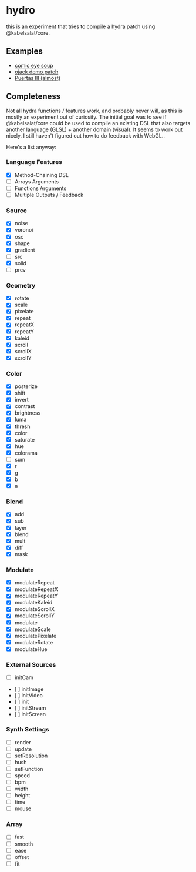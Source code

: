 # hydro

this is an experiment that tries to compile a hydra patch using @kabelsalat/core.

## Examples

- [comic eye soup](https://felixroos.github.io/schattenspiel/hydro/#b3NjKDIwLC4xLDIpCi5tb2R1bGF0ZShub2lzZSgzKSwwLjI1KQoudGhyZXNoKC40KQoubW9kdWxhdGUob3NjKDEwKS5yb3RhdGUoTWF0aC5QSS8yKSwuNykKLm1vZHVsYXRlS2FsZWlkKG5vaXNlKDQpKQoub3V0KCk=)
- [ojack demo patch](https://felixroos.github.io/schattenspiel/hydro/#Ly8gbGljZW5zZWQgd2l0aCBDQyBCWS1OQy1TQSA0LjAgaHR0cHM6Ly9jcmVhdGl2ZWNvbW1vbnMub3JnL2xpY2Vuc2VzL2J5LW5jLXNhLzQuMC8KLy8gYnkgT2xpdmlhIEphY2sKLy8gaHR0cHM6Ly9vamFjay5naXRodWIuaW8KCm9zYygxMDAsIDAuMDEsIDEuNCkKICAucm90YXRlKDAsIDAuMSkKICAubXVsdChvc2MoMTAsIDAuMSkubW9kdWxhdGUob3NjKDEwKS5yb3RhdGUoMCwgLTAuMSksIDEpKQogIC5jb2xvcigyLjgzLCAwLjkxLCAwLjM5KQogIC5vdXQoKTs=)
- [Puertas III (almost)](https://felixroos.github.io/schattenspiel/hydro/#Ly8gbGljZW5zZWQgd2l0aCBDQyBCWS1OQy1TQSA0LjAgaHR0cHM6Ly9jcmVhdGl2ZWNvbW1vbnMub3JnL2xpY2Vuc2VzL2J5LW5jLXNhLzQuMC8KLy8gUHVlcnRhcyBJSUkKLy8gcG9yIENlbGVzdGUgQmV0YW5jdXIKLy8gaHR0cHM6Ly9naXRodWIuY29tL2Vzc3RlYmFuCiAKb3NjKDQwLDAuMiwxKQogIC5tb2R1bGF0ZVNjYWxlKG9zYyg0MCwwLDEpLmthbGVpZCg4KSkKICAucmVwZWF0KDIsNCkKIC8vIC5tb2R1bGF0ZShvMCwwLjA1KQogIC5tb2R1bGF0ZUthbGVpZChzaGFwZSg0LDAuMSwxKSkKICAub3V0KCkK)

## Completeness

Not all hydra functions / features work, and probably never will, as this is mostly an experiment out of curiosity.
The initial goal was to see if @kabelsalat/core could be used to compile an existing DSL that also targets another language (GLSL) + another domain (visual). It seems to work out nicely. I still haven't figured out how to do feedback with WebGL..

Here's a list anyway:

### Language Features

- [x] Method-Chaining DSL
- [ ] Arrays Arguments
- [ ] Functions Arguments
- [ ] Multiple Outputs / Feedback

### Source

- [x] noise
- [x] voronoi
- [x] osc
- [x] shape
- [x] gradient
- [ ] src
- [x] solid
- [ ] prev

### Geometry

- [x] rotate
- [x] scale
- [x] pixelate
- [x] repeat
- [x] repeatX
- [x] repeatY
- [x] kaleid
- [x] scroll
- [x] scrollX
- [x] scrollY

### Color

- [x] posterize
- [x] shift
- [x] invert
- [x] contrast
- [x] brightness
- [x] luma
- [x] thresh
- [x] color
- [x] saturate
- [x] hue
- [x] colorama
- [ ] sum
- [x] r
- [x] g
- [x] b
- [x] a

### Blend

- [x] add
- [x] sub
- [x] layer
- [x] blend
- [x] mult
- [x] diff
- [x] mask

### Modulate

- [x] modulateRepeat
- [x] modulateRepeatX
- [x] modulateRepeatY
- [x] modulateKaleid
- [x] modulateScrollX
- [x] modulateScrollY
- [x] modulate
- [x] modulateScale
- [x] modulatePixelate
- [x] modulateRotate
- [x] modulateHue

### External Sources

- [ ] initCam
- [ ] initImage
- [ ] initVideo
- [ ] init
- [ ] initStream
- [ ] initScreen

### Synth Settings

- [ ] render
- [ ] update
- [ ] setResolution
- [ ] hush
- [ ] setFunction
- [ ] speed
- [ ] bpm
- [ ] width
- [ ] height
- [ ] time
- [ ] mouse

### Array

- [ ] fast
- [ ] smooth
- [ ] ease
- [ ] offset
- [ ] fit
